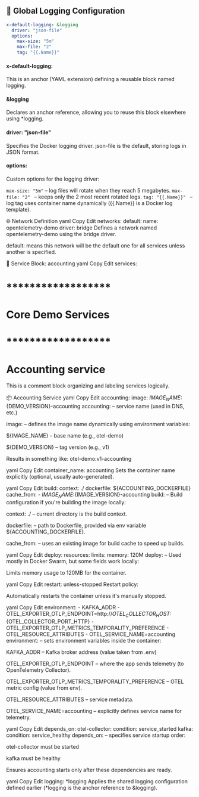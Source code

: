 ## 🔁 Global Logging Configuration
```yaml
x-default-logging: &logging
  driver: "json-file"
  options:
    max-size: "5m"
    max-file: "2"
    tag: "{{.Name}}"
```

#### x-default-logging: 
This is an anchor (YAML extension) defining a reusable block named logging.

#### &logging
Declares an anchor reference, allowing you to reuse this block elsewhere using *logging.

#### driver: "json-file" 
Specifies the Docker logging driver. json-file is the default, storing logs in JSON format.

#### options: 
Custom options for the logging driver:

`max-size: "5m"` – log files will rotate when they reach 5 megabytes.
`max-file: "2" ` – keeps only the 2 most recent rotated logs.
`tag: "{{.Name}}" ` – log tag uses container name dynamically ({{.Name}} is a Docker log template).

🌐 Network Definition
yaml
Copy
Edit
networks:
  default:
    name: opentelemetry-demo
    driver: bridge
Defines a network named opentelemetry-demo using the bridge driver.

default: means this network will be the default one for all services unless another is specified.

🧱 Service Block: accounting
yaml
Copy
Edit
services:
  # ******************
  # Core Demo Services
  # ******************
  # Accounting service
This is a comment block organizing and labeling services logically.

📦 Accounting Service
yaml
Copy
Edit
  accounting:
    image: ${IMAGE_NAME}:${DEMO_VERSION}-accounting
accounting: – service name (used in DNS, etc.)

image: – defines the image name dynamically using environment variables:

${IMAGE_NAME} – base name (e.g., otel-demo)

${DEMO_VERSION} – tag version (e.g., v1)

Results in something like: otel-demo:v1-accounting

yaml
Copy
Edit
    container_name: accounting
Sets the container name explicitly (optional, usually auto-generated).

yaml
Copy
Edit
    build:
      context: ./
      dockerfile: ${ACCOUNTING_DOCKERFILE}
      cache_from:
        - ${IMAGE_NAME}:${IMAGE_VERSION}-accounting
build: – Build configuration if you're building the image locally:

context: ./ – current directory is the build context.

dockerfile: – path to Dockerfile, provided via env variable ${ACCOUNTING_DOCKERFILE}.

cache_from: – uses an existing image for build cache to speed up builds.

yaml
Copy
Edit
    deploy:
      resources:
        limits:
          memory: 120M
deploy: – Used mostly in Docker Swarm, but some fields work locally:

Limits memory usage to 120MB for the container.

yaml
Copy
Edit
    restart: unless-stopped
Restart policy:

Automatically restarts the container unless it's manually stopped.

yaml
Copy
Edit
    environment:
      - KAFKA_ADDR
      - OTEL_EXPORTER_OTLP_ENDPOINT=http://${OTEL_COLLECTOR_HOST}:${OTEL_COLLECTOR_PORT_HTTP}
      - OTEL_EXPORTER_OTLP_METRICS_TEMPORALITY_PREFERENCE
      - OTEL_RESOURCE_ATTRIBUTES
      - OTEL_SERVICE_NAME=accounting
environment: – sets environment variables inside the container:

KAFKA_ADDR – Kafka broker address (value taken from .env)

OTEL_EXPORTER_OTLP_ENDPOINT – where the app sends telemetry (to OpenTelemetry Collector).

OTEL_EXPORTER_OTLP_METRICS_TEMPORALITY_PREFERENCE – OTEL metric config (value from env).

OTEL_RESOURCE_ATTRIBUTES – service metadata.

OTEL_SERVICE_NAME=accounting – explicitly defines service name for telemetry.

yaml
Copy
Edit
    depends_on:
      otel-collector:
        condition: service_started
      kafka:
        condition: service_healthy
depends_on: – specifies service startup order:

otel-collector must be started

kafka must be healthy

Ensures accounting starts only after these dependencies are ready.

yaml
Copy
Edit
    logging: *logging
Applies the shared logging configuration defined earlier (*logging is the anchor reference to &logging).

